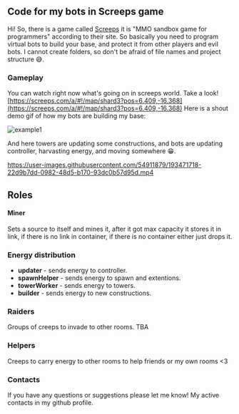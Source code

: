 ## Code for my bots in Screeps game

Hi! So, there is a game called [Screeps](https://screeps.com/) it is "MMO sandbox game for programmers" according to their site. So basically you need to program virtual bots to build your base, and protect it from other players and evil bots. 
I cannot create folders, so don't be afraid of file names and project structure 😅.

### Gameplay 
You can watch right now what's going on in screeps world. Take a look! [https://screeps.com/a/#!/map/shard3?pos=6.409,-16.368](https://screeps.com/a/#!/map/shard3?pos=6.409,-16.368)
Here is a shout demo gif of how my bots are building my base:

![example1](https://user-images.githubusercontent.com/54911879/193472485-bcdf716a-5fee-43f8-8f5f-0e298dd32c7a.gif)


And here towers are updating some constructions, and bots are updating controller, harvasting energy, and moving somewhere 😁.

https://user-images.githubusercontent.com/54911879/193471718-22d9b7dd-0982-48d5-b170-93dc0b57d95d.mp4


## Roles
#### Miner
Sets a source to itself and mines it, after it got max capacity it stores it in link, if there is no link in container, if there is no container either just drops it.

### Energy distribution
- **updater** - sends energy to controller.
- **spawnHelper** - sends energy to spawn and extentions.
- **towerWorker** - sends energy to towers.
- **builder** - sends energy to new constructions.

### Raiders
Groups of creeps to invade to other rooms. TBA

### Helpers 
Creeps to carry energy to other rooms to help friends or my own rooms <3


### Contacts
If you have any questions or suggestions please let me know! My active contacts in my github profile.
